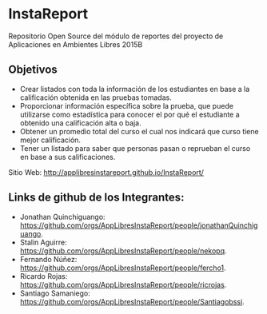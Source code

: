 # InstaReport
Repositorio Open Source del módulo de reportes del proyecto de Aplicaciones en Ambientes Libres 2015B


## Objetivos
- Crear listados  con toda la información de los estudiantes en base a la calificación obtenida en las pruebas tomadas.
- Proporcionar información específica sobre la prueba, que  puede utilizarse como estadística para conocer el por qué el estudiante a  obtenido una calificación alta o baja.
- Obtener un promedio total del curso el cual nos indicará que curso tiene mejor calificación.
- Tener un listado para saber que personas pasan o reprueban el curso en base a sus calificaciones.

Sitio Web: http://applibresinstareport.github.io/InstaReport/

## Links de github de los Integrantes:
- Jonathan Quinchiguango:  https://github.com/orgs/AppLibresInstaReport/people/jonathanQuinchiguango.
- Stalin Aguirre:  https://github.com/orgs/AppLibresInstaReport/people/nekopq.
- Fernando Núñez:  https://github.com/orgs/AppLibresInstaReport/people/fercho1.
- Ricardo Rojas:  https://github.com/orgs/AppLibresInstaReport/people/ricrojas.
- Santiago Samaniego:  https://github.com/orgs/AppLibresInstaReport/people/Santiagobssi.
